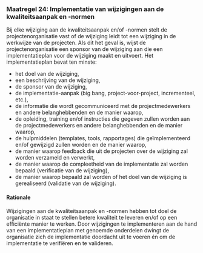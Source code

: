 ### Maatregel 24: Implementatie van wijzigingen aan de kwaliteitsaanpak en -normen

Bij elke wijziging aan de kwaliteitsaanpak en/of -normen stelt de projectenorganisatie vast of de wijziging leidt tot een wijziging in de werkwijze van de projecten. Als dit het geval is, wijst de projectenorganisatie een sponsor van de wijziging aan die een implementatieplan voor de wijziging maakt en uitvoert. Het implementatieplan bevat ten minste:

- het doel van de wijziging,
- een beschrijving van de wijziging,
- de sponsor van de wijziging,
- de implementatie-aanpak (big bang, project-voor-project, incrementeel, etc.),
- de informatie die wordt gecommuniceerd met de projectmedewerkers en andere belanghebbenden en de manier waarop,
- de opleiding, training en/of instructies die gegeven zullen worden aan de projectmedewerkers en andere belanghebbenden en de manier waarop,
- de hulpmiddelen (templates, tools, rapportages) die geïmplementeerd en/of gewijzigd zullen worden en de manier waarop,
- de manier waarop  feedback die uit de projecten over de wijziging zal worden verzameld en verwerkt,
- de manier waarop de compleetheid van de implementatie zal worden bepaald (verificatie van de wijziging),
- de manier waarop bepaald zal worden of het doel van de wijziging is gerealiseerd (validatie van de wijziging).

#### Rationale

Wijzigingen aan de kwaliteitsaanpak en -normen hebben tot doel de organisatie in staat te stellen betere kwaliteit te leveren en/of op een efficiënte manier te werken. Door wijzigingen te implementeren aan de hand van een implementatieplan met genoemde onderdelen dwingt de organisatie zich de implementatie doordacht uit te voeren én om de implementatie te verifiëren en te valideren.
